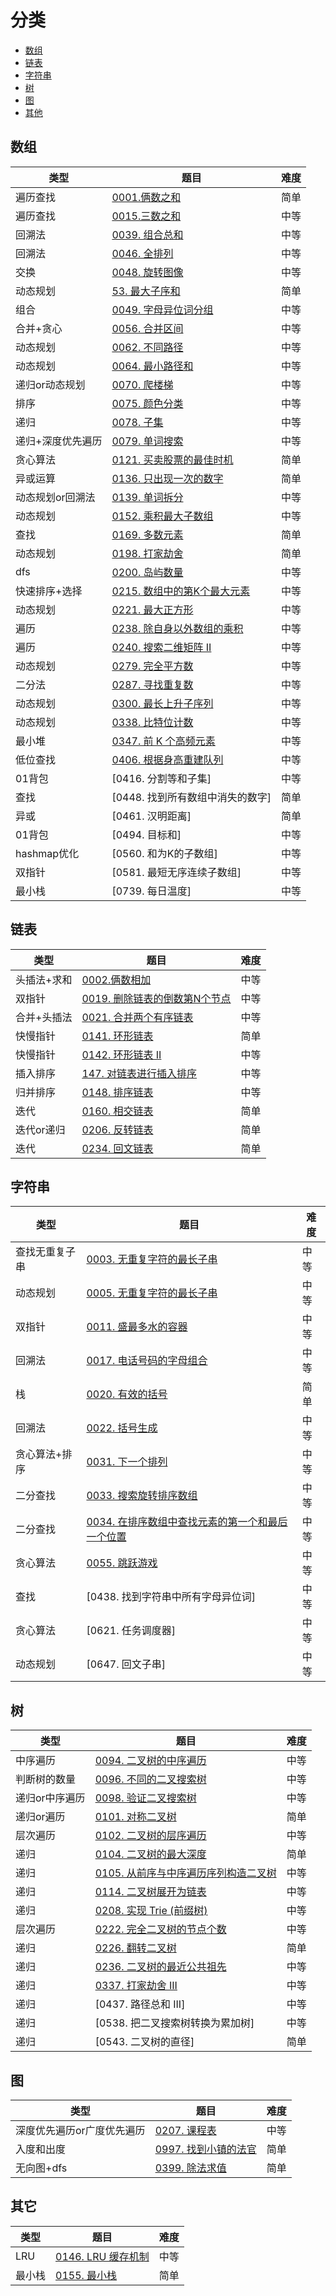 # 分类

- [数组](#数组)
- [链表](#链表)
- [字符串](#字符串)
- [树](#树)
- [图](#图)
- [其他](#其他)

## 数组


| 类型 | 题目 | 难度 |
| - | - | - |
| 遍历查找 | [0001.俩数之和](./0001TwoSum) | 简单 |
| 遍历查找 | [0015.三数之和](./0015ThreeSun) | 中等 |
| 回溯法 | [0039. 组合总和](./0039CombinationSum) | 中等 |
| 回溯法 | [0046. 全排列](./0046Permutations) | 中等 |
| 交换 | [0048. 旋转图像](./0048RotateImage) | 中等 |
| 动态规划 | [53. 最大子序和](./0053MaximumSubarray) | 简单 |
| 组合 | [0049. 字母异位词分组](./0049GroupAnagrams) | 中等 |
| 合并+贪心 | [0056. 合并区间](./0056MergeIntervals) | 中等 |
| 动态规划 | [0062. 不同路径](./0062UniquePaths) | 中等 |
| 动态规划 | [0064. 最小路径和](./0064MinimumPathSum) | 中等 |
| 递归or动态规划 | [0070. 爬楼梯](./0070ClimbingStairs) | 中等 |
| 排序 | [0075. 颜色分类](./0075SortColors) | 中等 |
| 递归 | [0078. 子集](./0078Subsets) | 中等 |
| 递归+深度优先遍历 | [0079. 单词搜索](./0079WordSearch) | 中等 |
| 贪心算法 | [0121. 买卖股票的最佳时机](./0121BestTimetoBuyandSellStock) | 简单 |
| 异或运算 | [0136. 只出现一次的数字](./0136SingleNumber) | 简单 |
| 动态规划or回溯法 | [0139. 单词拆分](./0139WordBreak) | 中等 |
| 动态规划 | [0152. 乘积最大子数组](./0152MaximumProductSubarray) | 中等 |
| 查找 | [0169. 多数元素](./0169MajorityElement) | 简单 |
| 动态规划 | [0198. 打家劫舍](./0198HouseRobber) | 简单 |
| dfs | [0200. 岛屿数量](./0200NumberofIslands) | 中等 |
| 快速排序+选择 | [0215. 数组中的第K个最大元素](./0215KthLargestElementinanArray) | 中等 |
| 动态规划 | [0221. 最大正方形](./0221MaximalSquare) | 中等 |
| 遍历 | [0238. 除自身以外数组的乘积](./0238ProductofArrayExceptSelf) | 中等 |
| 遍历 | [0240. 搜索二维矩阵 II](./0240Searcha2DMatrixII) | 中等 |
| 动态规划 | [0279. 完全平方数](./0279PerfectSquares) | 中等 |
| 二分法 | [0287. 寻找重复数](./0287FindtheDuplicateNumber) | 中等 |
| 动态规划 | [0300. 最长上升子序列](./0300LongestIncreasingSubsequence) | 中等 |
| 动态规划 | [0338. 比特位计数](./0338CountingBits) | 中等 |
| 最小堆 | [0347. 前 K 个高频元素](./0347TopKFrequentElements) | 中等 |
| 低位查找 | [0406. 根据身高重建队列](./0406QueueReconstructionbyHeight) | 中等 |
| 01背包 | [0416. 分割等和子集] | 中等 |
| 查找 | [0448. 找到所有数组中消失的数字] | 简单 |
| 异或 | [0461. 汉明距离] | 简单 |
| 01背包 | [0494. 目标和] | 中等 |
| hashmap优化 | [0560. 和为K的子数组] | 中等 |
| 双指针 | [0581. 最短无序连续子数组] | 中等 |
| 最小栈 | [0739. 每日温度] | 中等 |

## 链表


| 类型 | 题目 | 难度 |
| - | - | - |
| 头插法+求和 | [0002.俩数相加](./0002AddTwoNumbers) | 中等 |
| 双指针 | [0019. 删除链表的倒数第N个节点](./0019RemoveNthNodeFromEndofList) | 中等 |
| 合并+头插法 | [0021. 合并两个有序链表](./0021MergeTwoSortedLists) | 中等 |
| 快慢指针 | [0141. 环形链表](./0141LinkedListCycle) | 简单 |
| 快慢指针 | [0142. 环形链表 II](./0142LinkedListCycleII) | 中等 |
| 插入排序 | [147. 对链表进行插入排序](./0147InsertionSortList) | 中等 |
| 归并排序 | [0148. 排序链表](./0148SortList) | 中等 |
| 迭代 | [0160. 相交链表](./0160IntersectionofTwoLinkedLists) | 简单 |
| 迭代or递归 | [0206. 反转链表](./0206ReverseLinkedList) | 简单 |
| 迭代 | [0234. 回文链表](./0234PalindromeLinkedList) | 简单 |

## 字符串


| 类型 | 题目 | 难度 |
| - | - | - |
| 查找无重复子串 | [0003. 无重复字符的最长子串](./0003LongestSubstringWithoutRepeatingCharacters) | 中等 |
| 动态规划 | [0005. 无重复字符的最长子串](./0005LongestPalindromicSubstring) | 中等 |
| 双指针 | [0011. 盛最多水的容器](./0011ContainerWithMostWater) | 中等 |
| 回溯法 | [0017. 电话号码的字母组合](./0017LetterCombinationsofaPhoneNumber) | 中等 |
| 栈 | [0020. 有效的括号](./0020ValidParentheses) | 简单 |
| 回溯法 | [0022. 括号生成](./0022GenerateParentheses) | 中等 |
| 贪心算法+排序 | [0031. 下一个排列](./0031NextPermutation) | 中等 |
| 二分查找 | [0033. 搜索旋转排序数组](./0033SearchinRotatedSortedArray) | 中等 |
| 二分查找 | [0034. 在排序数组中查找元素的第一个和最后一个位置](./0034FindFirstandLastPositionofElementinSortedArray) | 中等 |
| 贪心算法 | [0055. 跳跃游戏](./0055JumpGame) | 中等 |
| 查找 | [0438. 找到字符串中所有字母异位词] | 中等 |
| 贪心算法 | [0621. 任务调度器] | 中等 |
| 动态规划 | [0647. 回文子串] | 中等 |
## 树


| 类型 | 题目 | 难度 |
| - | - | - |
| 中序遍历 | [0094. 二叉树的中序遍历](./0094BinaryTreeInorderTraversal) | 中等 |
| 判断树的数量 | [0096. 不同的二叉搜索树](./0096UniqueBinarySearchTrees) | 中等 |
| 递归or中序遍历 | [0098. 验证二叉搜索树](./0098ValidateBinarySearchTree) | 中等 |
| 递归or遍历 | [0101. 对称二叉树](./0101SymmetricTree) | 简单 |
| 层次遍历 | [0102. 二叉树的层序遍历](./0102BinaryTreeLevelOrderTraversal) | 中等 |
| 递归 | [0104. 二叉树的最大深度](./0104MaximumDepthofBinaryTree) | 简单 |
| 递归 | [0105. 从前序与中序遍历序列构造二叉树](./0105ConstructBinaryTreefromPreorderandInorderTraversal) | 中等 |
| 递归 | [0114. 二叉树展开为链表](./0114FlattenBinaryTreetoLinkedList) | 中等 |
| 递归 | [0208. 实现 Trie (前缀树)](./0208ImplementTrie-PrefixTree) | 中等 |
| 层次遍历 | [0222. 完全二叉树的节点个数](./0222CountCompleteTreeNodes) | 中等 |
| 递归 | [0226. 翻转二叉树](./0226InvertBinaryTree) | 简单 |
| 递归 | [0236. 二叉树的最近公共祖先](./0236LowestCommonAncestorofaBinaryTree) | 中等 |
| 递归 | [0337. 打家劫舍 III](./0337HouseRobberIII) | 中等 |
| 递归 | [0437. 路径总和 III] | 中等 |
| 递归 | [0538. 把二叉搜索树转换为累加树] | 中等 |
| 递归 | [0543. 二叉树的直径] | 简单 |
## 图


| 类型 | 题目 | 难度 |
| - | - | - |
| 深度优先遍历or广度优先遍历 | [0207. 课程表](./0207CourseSchedule) | 中等 |
| 入度和出度 | [0997. 找到小镇的法官](./0997FindtheTownJudge) | 简单 |
| 无向图+dfs | [0399. 除法求值](./0399EvaluateDivision) | 简单 |

## 其它


| 类型 | 题目 | 难度 |
| - | - | - |
| LRU | [0146. LRU 缓存机制](./0146LRUCache) | 中等 |
| 最小栈 | [0155. 最小栈](./0155MinStack) | 简单 |

